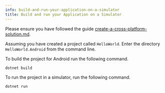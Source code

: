 ```yaml
---
info: build-and-run-your-application-on-a-simulator
title: Build and run your Application on a Simulator
---
```


Please ensure you have followed the guide [create-a-cross-platform-solution.md](../create-a-cross-platform-solution.md "mention").

Assuming you have created a project called `HelloWorld`. Enter the directory `HelloWorld.Android` from the command line.

To build the project for Android run the following command.

```bash
dotnet build
```

To run the project in a simulator, run the following command.

```bash
dotnet run
```
